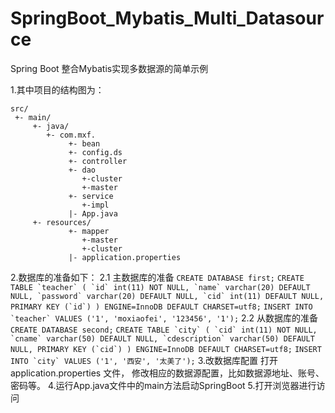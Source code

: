 # SpringBoot_Mybatis_Multi_Datasource
Spring Boot 整合Mybatis实现多数据源的简单示例

1.其中项目的结构图为：
```
src/
 +- main/
     +- java/
        +- com.mxf.
             +- bean
             +- config.ds
             +- controller
             +- dao
                +-cluster
                +-master
             +- service
                +-impl
             |- App.java
     +- resources/
             +- mapper
                +-master
                +-cluster
             |- application.properties

```

2.数据库的准备如下：
  2.1 主数据库的准备
      ```
      CREATE DATABASE first;
      ```
      ```
      CREATE TABLE `teacher` (
        `id` int(11) NOT NULL,
        `name` varchar(20) DEFAULT NULL,
        `password` varchar(20) DEFAULT NULL,
        `cid` int(11) DEFAULT NULL,
        PRIMARY KEY (`id`)
      ) ENGINE=InnoDB DEFAULT CHARSET=utf8;
      ```
      ```
      INSERT INTO `teacher` VALUES ('1', 'moxiaofei', '123456', '1');
      ```
  2.2 从数据库的准备
      ```
      CREATE DATABASE second;
      ```
      ```
      CREATE TABLE `city` (
      `cid` int(11) NOT NULL,
      `cname` varchar(50) DEFAULT NULL,
      `cdescription` varchar(50) DEFAULT NULL,
      PRIMARY KEY (`cid`)
     ) ENGINE=InnoDB DEFAULT CHARSET=utf8;
      ```
      ```
      INSERT INTO `city` VALUES ('1', '西安', '太美了');
      ```
3.改数据库配置   打开 application.properties 文件， 修改相应的数据源配置，比如数据源地址、账号、密码等。
4.运行App.java文件中的main方法启动SpringBoot
5.打开浏览器进行访问

